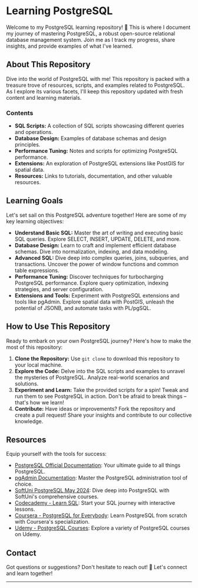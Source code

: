 # Learning PostgreSQL

Welcome to my PostgreSQL learning repository! 🚀 This is where I document my journey of mastering PostgreSQL, a robust open-source relational database management system. Join me as I track my progress, share insights, and provide examples of what I've learned.

## About This Repository

Dive into the world of PostgreSQL with me! This repository is packed with a treasure trove of resources, scripts, and examples related to PostgreSQL. As I explore its various facets, I'll keep this repository updated with fresh content and learning materials.

### Contents

- **SQL Scripts:** A collection of SQL scripts showcasing different queries and operations.
- **Database Design:** Examples of database schemas and design principles.
- **Performance Tuning:** Notes and scripts for optimizing PostgreSQL performance.
- **Extensions:** An exploration of PostgreSQL extensions like PostGIS for spatial data.
- **Resources:** Links to tutorials, documentation, and other valuable resources.

## Learning Goals

Let's set sail on this PostgreSQL adventure together! Here are some of my key learning objectives:

- **Understand Basic SQL:** Master the art of writing and executing basic SQL queries. Explore SELECT, INSERT, UPDATE, DELETE, and more.
- **Database Design:** Learn to craft and implement efficient database schemas. Dive into normalization, indexing, and data modeling.
- **Advanced SQL:** Dive deep into complex queries, joins, subqueries, and transactions. Uncover the power of window functions and common table expressions.
- **Performance Tuning:** Discover techniques for turbocharging PostgreSQL performance. Explore query optimization, indexing strategies, and server configuration.
- **Extensions and Tools:** Experiment with PostgreSQL extensions and tools like pgAdmin. Explore spatial data with PostGIS, unleash the potential of JSONB, and automate tasks with PL/pgSQL.

## How to Use This Repository

Ready to embark on your own PostgreSQL journey? Here's how to make the most of this repository:

1. **Clone the Repository:** Use `git clone` to download this repository to your local machine.
2. **Explore the Code:** Delve into the SQL scripts and examples to unravel the mysteries of PostgreSQL. Analyze real-world scenarios and solutions.
3. **Experiment and Learn:** Take the provided scripts for a spin! Tweak and run them to see PostgreSQL in action. Don't be afraid to break things – that's how we learn!
4. **Contribute:** Have ideas or improvements? Fork the repository and create a pull request! Share your insights and contribute to our collective knowledge.

## Resources

Equip yourself with the tools for success:

- [PostgreSQL Official Documentation](https://www.postgresql.org/docs/): Your ultimate guide to all things PostgreSQL.
- [pgAdmin Documentation](https://www.pgadmin.org/docs/): Master the PostgreSQL administration tool of choice.
- [SoftUni PostgreSQL May 2024](https://softuni.bg/): Dive deep into PostgreSQL with SoftUni's comprehensive courses.
- [Codecademy - Learn SQL](https://www.codecademy.com/learn/learn-sql): Start your SQL journey with interactive lessons.
- [Coursera - PostgreSQL for Everybody](https://www.coursera.org/specializations/postgresql): Learn PostgreSQL from scratch with Coursera's specialization.
- [Udemy - PostgreSQL Courses](https://www.udemy.com/courses/search/?q=postgresql): Explore a variety of PostgreSQL courses on Udemy.

## Contact

Got questions or suggestions? Don't hesitate to reach out! 📩 Let's connect and learn together!

---
